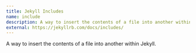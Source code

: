 ```yaml
---
title: Jekyll Includes
name: include
description: A way to insert the contents of a file into another within Jekyll.
external: https://jekyllrb.com/docs/includes/
---
```

A way to insert the contents of a file into another within Jekyll.
